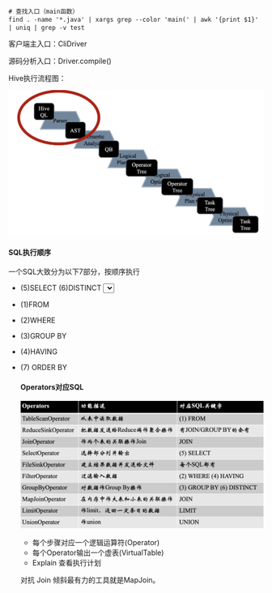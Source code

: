 ```shell
# 查找入口（main函数）
find . -name '*.java' | xargs grep --color 'main(' | awk '{print $1}' | uniq | grep -v test
```

客户端主入口：CliDriver

源码分析入口：Driver.compile()

Hive执行流程图：

<img src="./image-20201115194036944.png" alt="流程图" style="zoom:50%;" />

#### SQL执行顺序

一个SQL大致分为以下7部分，按顺序执行 

- (5)SELECT (6)DISTINCT <select list>

- (1)FROM <table source> 
- (2)WHERE <condition> 
- (3)GROUP BY <group by list> 
- (4)HAVING <having condition> 
- (7) ORDER BY <order by list>

#### Operators对应SQL

![image-20201115192850248](./image-20201115192850248.png)

- 每个步骤对应一个逻辑运算符(Operator) 
- 每个Operator输出一个虚表(VirtualTable)
- Explain 查看执行计划

对抗 Join 倾斜最有力的工具就是MapJoin。

